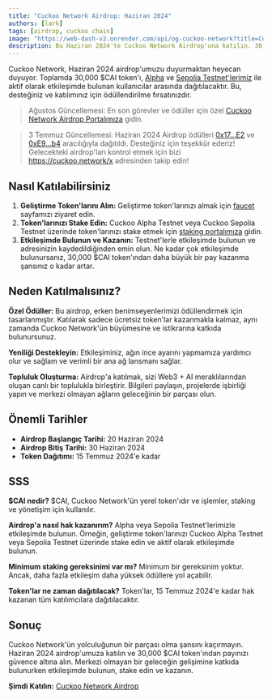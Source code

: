 ```yaml
---
title: "Cuckoo Network Airdrop: Haziran 2024"
authors: [lark]
tags: [airdrop, cuckoo chain]
image: "https://web-dash-v2.onrender.com/api/og-cuckoo-network?title=Cuckoo%20Network%20Airdrop:%20Haziran%202024"
description: Bu Haziran 2024'te Cuckoo Network Airdrop'una katılın. 30,000 $CAI token'ından payınızı kazanmak için Alpha ve Sepolia Testnet'lerimizle etkileşimde bulunun. Kaçırmayın!
---
```


Cuckoo Network, Haziran 2024 airdrop'umuzu duyurmaktan heyecan duyuyor. Toplamda 30,000 $CAI token'ı, [Alpha](https://scan.cuckoo.network/) ve [Sepolia Testnet'lerimiz](https://testnet-scan.cuckoo.network/) ile aktif olarak etkileşimde bulunan kullanıcılar arasında dağıtılacaktır. Bu, desteğiniz ve katılımınız için ödüllendirilme fırsatınızdır.

> Ağustos Güncellemesi: En son görevler ve ödüller için özel [Cuckoo Network Airdrop Portalımıza](https://cuckoo.network/portal/airdrop) gidin.

> 3 Temmuz Güncellemesi: Haziran 2024 Airdrop ödülleri [0x17...E2](https://scan.cuckoo.network/address/0x17Ee826fB6E9Cf7Bc1433a50215A62Ff49999CE2) ve [0xE9...b4](https://scan.cuckoo.network/address/0xE92f753D70B650424677B206Afd616A895D32eb4) aracılığıyla dağıtıldı. Desteğiniz için teşekkür ederiz! Gelecekteki airdrop'ları kontrol etmek için bizi https://cuckoo.network/x adresinden takip edin!

## Nasıl Katılabilirsiniz

1. **Geliştirme Token'larını Alın:** Geliştirme token'larınızı almak için [faucet](https://cuckoo.network/portal/faucet/) sayfamızı ziyaret edin.
2. **Token'larınızı Stake Edin:** Cuckoo Alpha Testnet veya Cuckoo Sepolia Testnet üzerinde token'larınızı stake etmek için [staking portalımıza](https://cuckoo.network/portal/staking/testnet) gidin.
3. **Etkileşimde Bulunun ve Kazanın:** Testnet'lerle etkileşimde bulunun ve adresinizin kaydedildiğinden emin olun. Ne kadar çok etkileşimde bulunursanız, 30,000 $CAI token'ından daha büyük bir pay kazanma şansınız o kadar artar.

## Neden Katılmalısınız?

**Özel Ödüller:** Bu airdrop, erken benimseyenlerimizi ödüllendirmek için tasarlanmıştır. Katılarak sadece ücretsiz token'lar kazanmakla kalmaz, aynı zamanda Cuckoo Network'ün büyümesine ve istikrarına katkıda bulunursunuz.

**Yeniliği Destekleyin:** Etkileşiminiz, ağın ince ayarını yapmamıza yardımcı olur ve sağlam ve verimli bir ana ağ lansmanı sağlar.

**Topluluk Oluşturma:** Airdrop'a katılmak, sizi Web3 + AI meraklılarından oluşan canlı bir toplulukla birleştirir. Bilgileri paylaşın, projelerde işbirliği yapın ve merkezi olmayan ağların geleceğinin bir parçası olun.

## Önemli Tarihler

- **Airdrop Başlangıç Tarihi:** 20 Haziran 2024
- **Airdrop Bitiş Tarihi:** 30 Haziran 2024
- **Token Dağıtımı:** 15 Temmuz 2024'e kadar

## SSS

**$CAI nedir?** $CAI, Cuckoo Network'ün yerel token'ıdır ve işlemler, staking ve yönetişim için kullanılır.

**Airdrop'a nasıl hak kazanırım?** Alpha veya Sepolia Testnet'lerimizle etkileşimde bulunun. Örneğin, geliştirme token'larınızı Cuckoo Alpha Testnet veya Sepolia Testnet üzerinde stake edin ve aktif olarak etkileşimde bulunun.

**Minimum staking gereksinimi var mı?** Minimum bir gereksinim yoktur. Ancak, daha fazla etkileşim daha yüksek ödüllere yol açabilir.

**Token'lar ne zaman dağıtılacak?** Token'lar, 15 Temmuz 2024'e kadar hak kazanan tüm katılımcılara dağıtılacaktır.

## Sonuç

Cuckoo Network'ün yolculuğunun bir parçası olma şansını kaçırmayın. Haziran 2024 airdrop'umuza katılın ve 30,000 $CAI token'ından payınızı güvence altına alın. Merkezi olmayan bir geleceğin gelişimine katkıda bulunurken etkileşimde bulunun, stake edin ve kazanın.

**Şimdi Katılın:** [Cuckoo Network Airdrop](https://cuckoo.network/portal/faucet/)